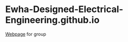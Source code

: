 # Ewha-Designed-Electrical-Engineering.github.io

[Webpage](http://ewha-designed-electrical-engineering.github.io/) for group
